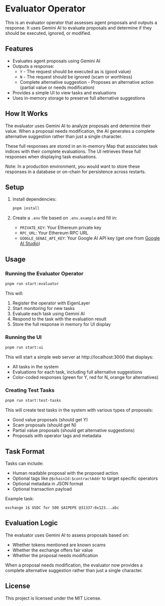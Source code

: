 # Evaluator Operator

This is an evaluator operator that assesses agent proposals and outputs a response. It uses Gemini AI to evaluate proposals and determine if they should be executed, ignored, or modified.

## Features

- Evaluates agent proposals using Gemini AI
- Outputs a response:
  - `Y` - The request should be executed as is (good value)
  - `N` - The request should be ignored (scam or worthless)
  - Complete alternative suggestion - Proposes an alternative action (partial value or needs modification)
- Provides a simple UI to view tasks and evaluations
- Uses in-memory storage to preserve full alternative suggestions

## How It Works

The evaluator uses Gemini AI to analyze proposals and determine their value. When a proposal needs modification, the AI generates a complete alternative suggestion rather than just a single character.

These full responses are stored in an in-memory Map that associates task indices with their complete evaluations. The UI retrieves these full responses when displaying task evaluations.

Note: In a production environment, you would want to store these responses in a database or on-chain for persistence across restarts.

## Setup

1. Install dependencies:

   ```bash
   pnpm install
   ```

2. Create a `.env` file based on `.env.example` and fill in:
   - `PRIVATE_KEY`: Your Ethereum private key
   - `RPC_URL`: Your Ethereum RPC URL
   - `GOOGLE_GENAI_API_KEY`: Your Google AI API key (get one from [Google AI Studio](https://makersuite.google.com/app/apikey))

## Usage

### Running the Evaluator Operator

```bash
pnpm run start:evaluator
```

This will:

1. Register the operator with EigenLayer
2. Start monitoring for new tasks
3. Evaluate each task using Gemini AI
4. Respond to the task with the evaluation result
5. Store the full response in memory for UI display

### Running the UI

```bash
pnpm run start:ui
```

This will start a simple web server at http://localhost:3000 that displays:

- All tasks in the system
- Evaluations for each task, including full alternative suggestions
- Color-coded responses (green for Y, red for N, orange for alternatives)

### Creating Test Tasks

```bash
pnpm run start:test-tasks
```

This will create test tasks in the system with various types of proposals:

- Good value proposals (should get Y)
- Scam proposals (should get N)
- Partial value proposals (should get alternative suggestions)
- Proposals with operator tags and metadata

## Task Format

Tasks can include:

- Human readable proposal with the proposed action
- Optional tags like `@$chainId:$contractAddr` to target specific operators
- Optional metadata in JSON format
- Optional transaction payload

Example task:

```
exchange 1$ USDC for 500 $AIPEPE @31337:0x123...abc
```

## Evaluation Logic

The evaluator uses Gemini AI to assess proposals based on:

- Whether tokens mentioned are known scams
- Whether the exchange offers fair value
- Whether the proposal needs modification

When a proposal needs modification, the evaluator now provides a complete alternative suggestion rather than just a single character.

## License

This project is licensed under the MIT License.
